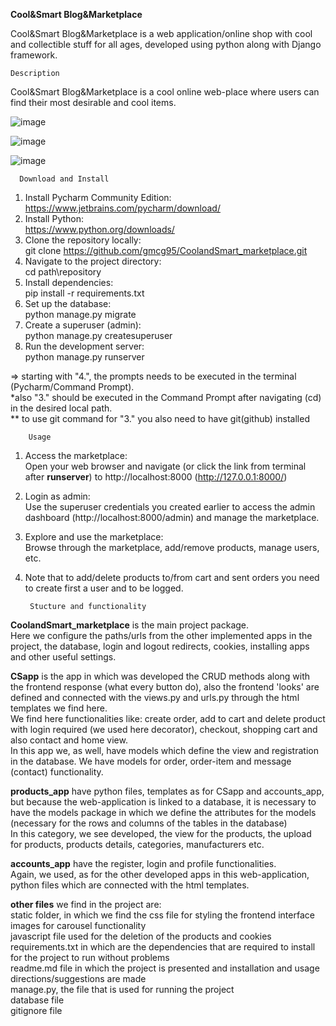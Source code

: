 **Cool&Smart Blog&Marketplace**

Cool&Smart Blog&Marketplace is a web application/online shop with cool and collectible stuff for all ages, developed using python along with Django framework.
  
    Description
Cool&Smart Blog&Marketplace is a cool online web-place where users can find their most desirable and cool items.


![image](https://github.com/gmcg95/CoolandSmart_marketplace/assets/145259154/b6e1ba8e-cd3f-47cb-a57a-ad75f5f5e3ba)



![image](https://github.com/gmcg95/CoolandSmart_marketplace/assets/145259154/ff378d1f-4580-4046-977c-83c8c481396d)



![image](https://github.com/gmcg95/CoolandSmart_marketplace/assets/145259154/83ef995b-7ea9-449c-9879-8cc6c808197a)
  

      Download and Install

1. Install Pycharm Community Edition:		
    https://www.jetbrains.com/pycharm/download/
2. Install Python:						
    https://www.python.org/downloads/
3. Clone the repository locally:\
    git clone https://github.com/gmcg95/CoolandSmart_marketplace.git
4. Navigate to the project directory:\
    cd path\repository 
5. Install dependencies:\
    pip install -r requirements.txt 
6. Set up the database:\
    python manage.py migrate 
7. Create a superuser (admin):\
    python manage.py createsuperuser 
8. Run the development server:\
    python manage.py runserver

⇒ starting with "4.", the prompts needs to be executed in the terminal (Pycharm/Command Prompt).   
  *also "3." should be executed in the Command Prompt after navigating (cd) in the desired local path.\
  ** to use git command for "3." you also need to have git(github) installed

        Usage

1. Access the marketplace:\
    Open your web browser and navigate (or click the link from terminal after **runserver**) to http://localhost:8000 (http://127.0.0.1:8000/)
2. Login as admin:\
    Use the superuser credentials you created earlier to access the admin dashboard (http://localhost:8000/admin) and manage the marketplace. 
3. Explore and use the marketplace:\
    Browse through the marketplace, add/remove products, manage users, etc.
4. Note that to add/delete products to/from cart and sent orders you need to create first a user and to be logged.


        Stucture and functionality

 **CoolandSmart_marketplace** is the main project package.\
    Here we configure the paths/urls from the other implemented apps in the project, the database, login and logout redirects, cookies, installing apps and other useful settings.

 **CSapp** is the app in which was developed the CRUD methods along with the frontend response (what every button do), also the frontend 'looks' are defined and connected with the views.py and urls.py through the html templates we find here.\
    We find here functionalities like: create order, add to cart and delete product with login required (we used here decorator), checkout, shopping cart and also contact and home view.\
    In this app we, as well, have models which define the view and registration in the database. We have models for order, order-item and message (contact) functionality. 

 **products_app** have python files, templates as for CSapp and accounts_app, but because the web-application is linked to a database, it is necessary to have the models package in which we define the attributes for the models (necessary for the rows and columns of the tables in the database)\
    In this category, we see developed, the view for the products, the upload for products, products details, categories, manufacturers etc.

 **accounts_app** have the register, login and profile functionalities.\
    Again, we used, as for the other developed apps in this web-application, python files which are connected with the html templates.

**other files** we find in the project are:\
    static folder, in which we find the css file for styling the frontend interface\
    images for carousel functionality\
    javascript file used for the deletion of the products and cookies\
    requirements.txt in which are the dependencies that are required to install for the project to run without problems\
    readme.md file in which the project is presented and installation and usage directions/suggestions are made\
    manage.py, the file that is used for running the project\
    database file\
    gitignore file
 
